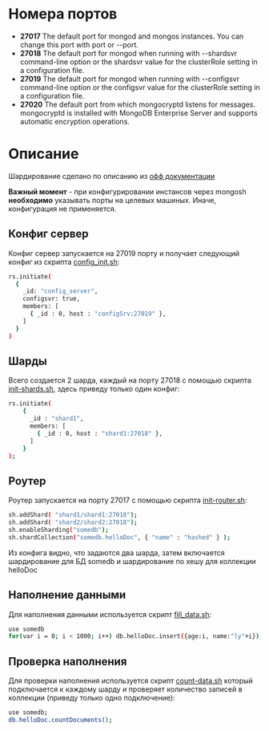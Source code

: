 # Номера портов

- **27017** The default port for mongod and mongos instances. You can change this port with port or --port.
- **27018** The default port for mongod when running with --shardsvr command-line option or the shardsvr value for the clusterRole setting in a configuration file.
- **27019** The default port for mongod when running with --configsvr command-line option or the configsvr value for the clusterRole setting in a configuration file.
- **27020** The default port from which mongocryptd listens for messages. mongocryptd is installed with MongoDB Enterprise Server and supports automatic encryption operations.


# Описание

Шардирование сделано по описанию из [офф документации](https://www.mongodb.com/docs/manual/tutorial/deploy-shard-cluster/#overview)

**Важный момент** - при конфигурировании инстансов через mongosh **необходимо** указывать порты на целевых машиных. Иначе, конфигурация не применяется.

## Конфиг сервер

Конфиг сервер запускается на 27019 порту и получает следующий конфиг из скрипта [config_init.sh](./config_init.sh):

```bash
rs.initiate(
  {
    _id: "config_server",
    configsvr: true,
    members: [
      { _id : 0, host : "configSrv:27019" },
    ]
  }
)
```

## Шарды

Всего создается 2 шарда, каждый на порту 27018 с помощью скрипта [init-shards.sh](./init-shards.sh), здесь приведу только один конфиг:
```bash
rs.initiate(
    {
      _id : "shard1",
      members: [
        { _id : 0, host : "shard1:27018" },
      ]
    }
);
```

## Роутер

Роутер запускается на порту 27017 с помощью скрипта [init-router.sh](./init-router.sh):
```bash
sh.addShard( "shard1/shard1:27018");
sh.addShard( "shard2/shard2:27018");
sh.enableSharding("somedb");
sh.shardCollection("somedb.helloDoc", { "name" : "hashed" } );
```

Из конфига видно, что задаются два шарда, затем включается шардирование для БД somedb и шардирование по хешу для коллекции helloDoc

## Наполнение данными

Для наполнения данными используется скрипт [fill_data.sh](./fill_data.sh):
```bash
use somedb
for(var i = 0; i < 1000; i++) db.helloDoc.insert({age:i, name:"ly"+i});
```

## Проверка наполнения

Для проверки наполнения используется скрипт [count-data.sh](./count-data.sh) который подключается к каждому шарду и проверяет количество записей в коллекции (приведу только одно подключение):
```bash
use somedb;
db.helloDoc.countDocuments();
```
